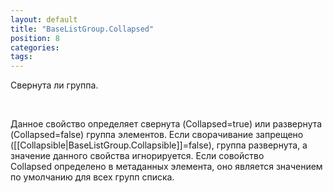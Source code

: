 ```yaml
---
layout: default
title: "BaseListGroup.Collapsed"
position: 8
categories: 
tags: 
---
```


Свернута ли группа.

   

Данное свойство определяет свернута (Collapsed=true) или развернута (Collapsed=false) группа элементов. Если сворачивание запрещено ([[Collapsible|BaseListGroup.Collapsible]]=false), группа развернута, а значение данного свойства игнорируется. Если совойство Collapsed определено в метаданных элемента, оно является значением по умолчанию для всех групп списка.

 

 


